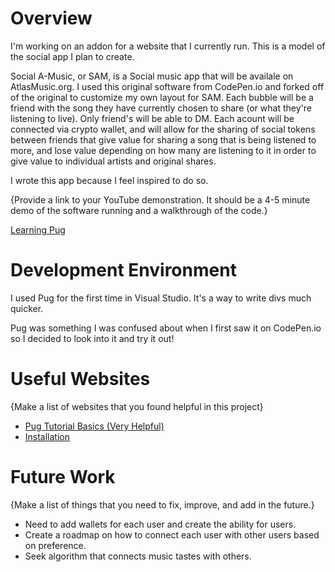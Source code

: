 # Overview

I'm working on an addon for a website that I currently run. This is a model of the social app I plan to create.

Social A-Music, or SAM, is a Social music app that will be availale on AtlasMusic.org. I used this original software from CodePen.io and forked off of the original to customize my own layout for SAM. Each bubble will be a friend with the song they have currently chosen to share (or what they're listening to live). Only friend's will be able to DM. Each acount will be connected via crypto wallet, and will allow for the sharing of social tokens between friends that give value for sharing a song that is being listened to more, and lose value depending on how many are listening to it in order to give value to individual artists and original shares.

I wrote this app because I feel inspired to do so.

{Provide a link to your YouTube demonstration.  It should be a 4-5 minute demo of the software running and a walkthrough of the code.}

[Learning Pug](https://youtu.be/9reU_EO-Ls4)

# Development Environment

I used Pug for the first time in Visual Studio. It's a way to write divs much quicker.

Pug was something I was confused about when I first saw it on CodePen.io so I decided to look into it and try it out! 

# Useful Websites

{Make a list of websites that you found helpful in this project}
* [Pug Tutorial Basics (Very Helpful)](https://youtu.be/kt3cEjjkCZA)
* [Installation](https://pugjs.org/api/getting-started.html)

# Future Work

{Make a list of things that you need to fix, improve, and add in the future.}
* Need to add wallets for each user and create the ability for users.
* Create a roadmap on how to connect each user with other users based on preference.
* Seek algorithm that connects music tastes with others.